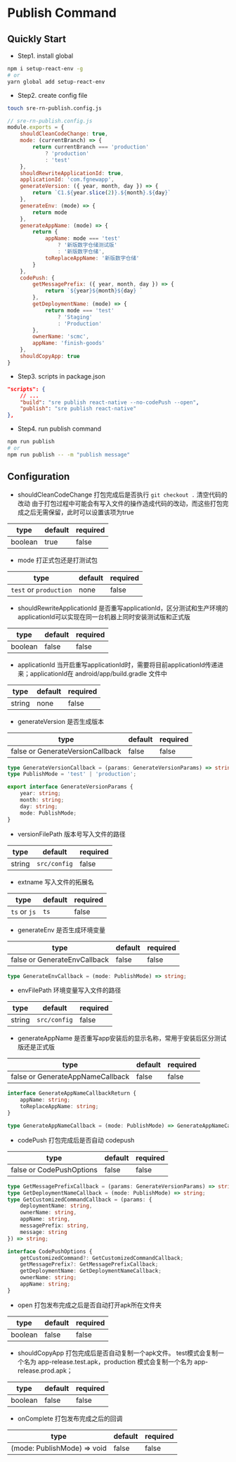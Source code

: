 # Publish Command

## Quickly Start
- Step1. install global
```bash
npm i setup-react-env -g
# or
yarn global add setup-react-env
```

- Step2. create config file
```bash
touch sre-rn-publish.config.js
```
```js
// sre-rn-publish.config.js
module.exports = {
    shouldCleanCodeChange: true,
    mode: (currentBranch) => {
        return currentBranch === 'production'
            ? 'production'
            : 'test'
    },
    shouldRewriteApplicationId: true,
    applicationId: 'com.fgnewapp',
    generateVersion: ({ year, month, day }) => {
        return `C1.${year.slice(2)}.${month}.${day}`
    },
    generateEnv: (mode) => {
        return mode
    },
    generateAppName: (mode) => {
        return {
            appName: mode === 'test'
                ? '新版数字仓储测试版'
                : '新版数字仓储',
            toReplaceAppName: '新版数字仓储'
        }
    },
    codePush: {
        getMessagePrefix: ({ year, month, day }) => {
            return `${year}${month}${day} `
        },
        getDeploymentName: (mode) => {
            return mode === 'test'
                ? 'Staging'
                : 'Production'
        },
        ownerName: 'scmc',
        appName: 'finish-goods'
    },
    shouldCopyApp: true
}
```

- Step3. scripts in package.json
```json
"scripts": {
    // ...
    "build": "sre publish react-native --no-codePush --open",
    "publish": "sre publish react-native"
},
```

- Step4. run publish command 
```bash
npm run publish
# or
npm run publish -- -m "publish message"
```

## Configuration
- shouldCleanCodeChange
打包完成后是否执行 `git checkout .` 清空代码的改动
由于打包过程中可能会有写入文件的操作造成代码的改动，而这些打包完成之后无需保留，此时可以设置该项为true

| type | default | required |
| ---- | ---- | ---- |
| boolean | true | false |

- mode
打正式包还是打测试包

| type | default | required |
| ---- | ---- | ---- |
| `test` or `production` | none | false |

- shouldRewriteApplicationId
是否重写applicationId，区分测试和生产环境的applicationId可以实现在同一台机器上同时安装测试版和正式版

| type | default | required |
| ---- | ---- | ---- |
| boolean | false | false |

- applicationId
当开启重写applicationId时，需要将目前applicationId传递进来；applicationId在 android/app/build.gradle 文件中

| type | default | required |
| ---- | ---- | ---- |
| string | none | false |

- generateVersion
是否生成版本

| type | default | required |
| ---- | ---- | ---- |
| false or GenerateVersionCallback | false | false |
```ts
type GenerateVersionCallback = (params: GenerateVersionParams) => string;
type PublishMode = 'test' | 'production';

export interface GenerateVersionParams {
    year: string;
    month: string;
    day: string;
    mode: PublishMode;
}
```

- versionFilePath
版本号写入文件的路径

| type | default | required |
| ---- | ---- | ---- |
| string | `src/config` | false |

- extname
写入文件的拓展名

| type | default | required |
| ---- | ---- | ---- |
| `ts` or `js` | `ts` | false |

- generateEnv
是否生成环境变量

| type | default | required |
| ---- | ---- | ---- |
| false or GenerateEnvCallback | false | false |
```ts
type GenerateEnvCallback = (mode: PublishMode) => string;
```

- envFilePath
环境变量写入文件的路径

| type | default | required |
| ---- | ---- | ---- |
| string | `src/config` | false |

- generateAppName
是否重写app安装后的显示名称，常用于安装后区分测试版还是正式版

| type | default | required |
| ---- | ---- | ---- |
| false or GenerateAppNameCallback | false | false |
```ts
interface GenerateAppNameCallbackReturn {
    appName: string;
    toReplaceAppName: string;
}

type GenerateAppNameCallback = (mode: PublishMode) => GenerateAppNameCallbackReturn;
```

- codePush
打包完成后是否自动 codepush

| type | default | required |
| ---- | ---- | ---- |
| false or CodePushOptions | false | false |
```ts
type GetMessagePrefixCallback = (params: GenerateVersionParams) => string;
type GetDeploymentNameCallback = (mode: PublishMode) => string;
type GetCustomizedCommandCallback = (params: {
    deploymentName: string,
    ownerName: string,
    appName: string,
    messagePrefix: string,
    message: string
}) => string;

interface CodePushOptions {
    getCustomizedCommand?: GetCustomizedCommandCallback;
    getMessagePrefix?: GetMessagePrefixCallback;
    getDeploymentName: GetDeploymentNameCallback;
    ownerName: string;
    appName: string;
}
```

- open
打包发布完成之后是否自动打开apk所在文件夹

| type | default | required |
| ---- | ---- | ---- |
| boolean | false | false |

- shouldCopyApp
打包完成后是否自动复制一个apk文件。
test模式会复制一个名为 app-release.test.apk，production 模式会复制一个名为 app-release.prod.apk；

| type | default | required |
| ---- | ---- | ---- |
| boolean | false | false |

- onComplete
打包发布完成之后的回调

| type | default | required |
| ---- | ---- | ---- |
| (mode: PublishMode) => void | false | false |